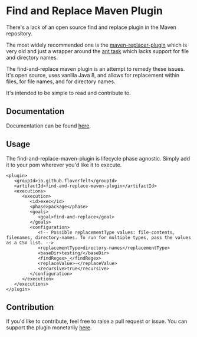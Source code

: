# Find and Replace Maven Plugin

There's a lack of an open source find and replace plugin in the Maven repository. 

The most widely recommended one is the [maven-replacer-plugin](https://mvnrepository.com/artifact/com.google.code.maven-replacer-plugin/maven-replacer-plugin) which 
is very old and just a wrapper around the [ant task](https://ant.apache.org/manual/Tasks/replace.html) which lacks support for file and directory names.

The find-and-replace maven plugin is an attempt to remedy these issues. It's open source, uses vanilla Java 8, and allows for replacement within files, for file names, and for directory names.

It's intended to be simple to read and contribute to.

## Documentation

Documentation can be found [here](https://floverfelt.org/find-and-replace-maven-plugin).

## Usage

The find-and-replace-maven-plugin is lifecycle phase agnostic. Simply add it to your pom wherever you'd like it to execute.

```
<plugin>
   <groupId>io.github.floverfelt</groupId>
   <artifactId>find-and-replace-maven-plugin</artifactId>
   <executions>
      <execution>
         <id>exec</id>
         <phase>package</phase>
         <goals>
            <goal>find-and-replace</goal>
         </goals>
         <configuration>
            <!-- Possible replacementType values: file-contents, filenames, directory-names. To run for multiple types, pass the values as a CSV list. -->
            <replacementType>directory-names</replacementType>
            <baseDir>testing/</baseDir>
            <findRegex>_</findRegex>
            <replaceValue>-</replaceValue>
            <recursive>true</recursive>
         </configuration>
      </execution>
   </executions>
</plugin>
```

## Contribution

If you'd like to contribute, feel free to raise a pull request or issue. You can support the plugin monetarily [here](https://www.buymeacoffee.com/floverfelt).
